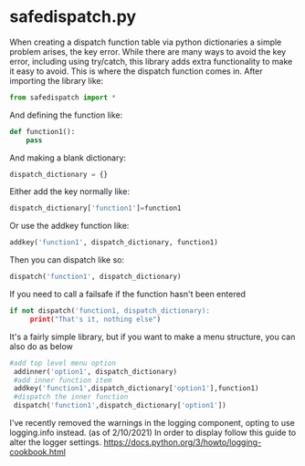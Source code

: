 # safedispatch.py
When creating a dispatch function table via python dictionaries a simple problem arises, the key error.
While there are many ways to avoid the key error, including using try/catch, this library adds extra functionality to make it easy to avoid.
This is where the dispatch function comes in. 
After importing the library like:
```python
from safedispatch import *
```
And defining the function like:
```python
def function1():
    pass
```
And making a blank dictionary:
```python
dispatch_dictionary = {}
```
Either add the key normally like:
```python
dispatch_dictionary['function1']=function1 
```
Or use the addkey function like:
```python
addkey('function1', dispatch_dictionary, function1)
```
Then you can dispatch like so:
```python
dispatch('function1', dispatch_dictionary)
```
If you need to call a failsafe if the function hasn't been entered
```python
if not dispatch('function1, dispatch_dictionary):
     print("That's it, nothing else")
```
It's a fairly simple library, but if you want to make a menu structure, you can also do as below
```python
#add top level menu option
 addinner('option1', dispatch_dictionary)
 #add inner function item
 addkey('function1',dispatch_dictionary['option1'],function1)
 #dispatch the inner function
 dispatch('function1',dispatch_dictionary['option1'])
 ```
I've recently removed the warnings in the logging component, opting to use logging.info instead. (as of 2/10/2021)
In order to display follow this guide to alter the logger settings. 
https://docs.python.org/3/howto/logging-cookbook.html


